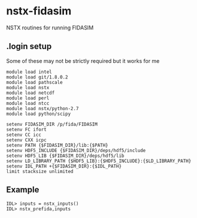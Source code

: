 # nstx-fidasim
NSTX routines for running FIDASIM

## .login setup
Some of these may not be strictly required but it works for me
```
module load intel
module load git/1.8.0.2
module load pathscale
module load nstx
module load netcdf
module load perl
module load ntcc
module load nstx/python-2.7
module load python/scipy

setenv FIDASIM_DIR /p/fida/FIDASIM
setenv FC ifort
setenv CC icc
setenv CXX icpc
setenv PATH {$FIDASIM_DIR}/lib:{$PATH}
setenv HDF5_INCLUDE {$FIDASIM_DIR}/deps/hdf5/include
setenv HDF5_LIB {$FIDASIM_DIR}/deps/hdf5/lib
setenv LD_LIBRARY_PATH {$HDF5_LIB}:{$HDF5_INCLUDE}:{$LD_LIBRARY_PATH}
setenv IDL_PATH +{$FIDASIM_DIR}:{$IDL_PATH}
limit stacksize unlimited
```

## Example
```
IDL> inputs = nstx_inputs()
IDL> nstx_prefida,inputs
```
